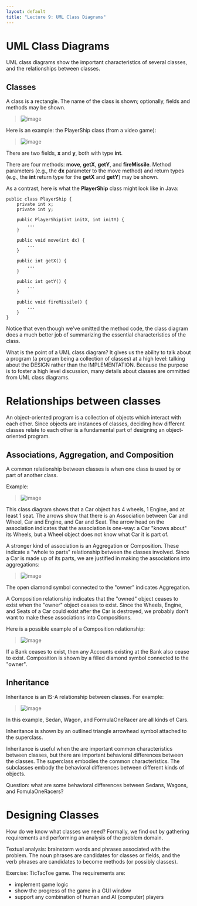 ```yaml
---
layout: default
title: "Lecture 9: UML Class Diagrams"
---
```


UML Class Diagrams
==================

UML class diagrams show the important characteristics of several classes, and the relationships between classes.

Classes
-------

A class is a rectangle. The name of the class is shown; optionally, fields and methods may be shown.

> ![image](figures/umlClass.png)

Here is an example: the PlayerShip class (from a video game):

> ![image](figures/umlClassExample.png)

There are two fields, **x** and **y**, both with type **int**.

There are four methods: **move**, **getX**, **getY**, and **fireMissile**. Method parameters (e.g., the **dx** parameter to the move method) and return types (e.g., the **int** return type for the **getX** and **getY**) may be shown.

As a contrast, here is what the **PlayerShip** class might look like in Java:

    public class PlayerShip {
        private int x;
        private int y;

        public PlayerShip(int initX, int initY) {
            ...
        }

        public void move(int dx) {
            ...
        }

        public int getX() {
            ...
        }

        public int getY() {
            ...
        }

        public void fireMissile() {
            ...
        }
    }

Notice that even though we've omitted the method code, the class diagram does a much better job of summarizing the essential characteristics of the class.

What is the point of a UML class diagram? It gives us the ability to talk about a program (a program being a collection of classes) at a high level: talking about the DESIGN rather than the IMPLEMENTATION. Because the purpose is to foster a high level discussion, many details about classes are ommitted from UML class diagrams.

Relationships between classes
=============================

An object-oriented program is a collection of objects which interact with each other. Since objects are instances of classes, deciding how different classes relate to each other is a fundamental part of designing an object-oriented program.

Associations, Aggregation, and Composition
------------------------------------------

A common relationship between classes is when one class is used by or part of another class.

Example:

> ![image](figures/umlAssociation.png)

This class diagram shows that a Car object has 4 wheels, 1 Engine, and at least 1 seat. The arrows show that there is an Association between Car and Wheel, Car and Engine, and Car and Seat. The arrow head on the association indicates that the association is one-way: a Car "knows about" its Wheels, but a Wheel object does not know what Car it is part of.

A stronger kind of association is an Aggregation or Composition. These indicate a "whole to parts" relationship between the classes involved. Since a Car is made up of its parts, we are justified in making the associations into aggregations:

> ![image](figures/umlAggregation.png)

The open diamond symbol connected to the "owner" indicates Aggregation.

A Composition relationship indicates that the "owned" object ceases to exist when the "owner" object ceases to exist. Since the Wheels, Engine, and Seats of a Car could exist after the Car is destroyed, we probably don't want to make these associations into Compositions.

Here is a possible example of a Composition relationship:

> ![image](figures/umlComposition.png)

If a Bank ceases to exist, then any Accounts existing at the Bank also cease to exist. Composition is shown by a filled diamond symbol connected to the "owner".

Inheritance
-----------

Inheritance is an IS-A relationship between classes. For example:

> ![image](figures/umlInheritance.png)

In this example, Sedan, Wagon, and FormulaOneRacer are all kinds of Cars.

Inheritance is shown by an outlined triangle arrowhead symbol attached to the superclass.

Inheritance is useful when the are important common characteristics between classes, but there are important behavioral differences between the classes. The superclass embodies the common characteristics. The subclasses embody the behavioral differences between different kinds of objects.

Question: what are some behavioral differences between Sedans, Wagons, and FomulaOneRacers?

Designing Classes
=================

How do we know what classes we need? Formally, we find out by gathering requirements and performing an analysis of the problem domain.

Textual analysis: brainstorm words and phrases associated with the problem. The noun phrases are candidates for classes or fields, and the verb phrases are candidates to become methods (or possibly classes).

Exercise: TicTacToe game. The requirements are:

-   implement game logic
-   show the progress of the game in a GUI window
-   support any combination of human and AI (computer) players

